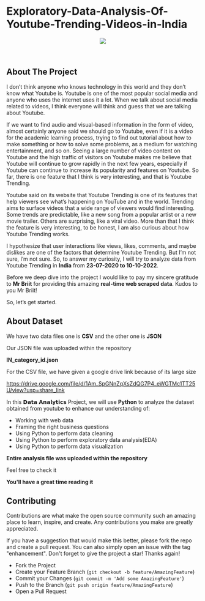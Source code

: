 # Exploratory-Data-Analysis-Of-Youtube-Trending-Videos-in-India

<p align="center">
  <img src="https://github.com/rajuchigicherla/Exploratory-Data-Analysis-Of-Youtube-Trending-Videos-in-India/assets/118670053/688ab71a-3b43-4773-aeea-42e5d7245034">
</p>


<br>

## About The Project

I don’t think anyone who knows technology in this world and they don’t know what Youtube is. Youtube is one of the most popular social media and anyone who uses the internet uses it a lot. When we talk about social media related to videos, I think everyone will think and guess that we are talking about Youtube. 


If we want to find audio and visual-based information in the form of video, almost certainly anyone said we should go to Youtube, even if it is a video for the academic learning process, trying to find out tutorial about how to make something or how to solve some problems, as a medium for watching entertainment, and so on. Seeing a large number of video content on Youtube and the high traffic of visitors on Youtube makes me believe that Youtube will continue to grow rapidly in the next few years, especially if Youtube can continue to increase its popularity and features on Youtube. So far, there is one feature that I think is very interesting, and that is Youtube Trending.

Youtube said on its website that Youtube Trending is one of its features that help viewers see what’s happening on YouTube and in the world. Trending aims to surface videos that a wide range of viewers would find interesting. Some trends are predictable, like a new song from a popular artist or a new movie trailer. Others are surprising, like a viral video. More than that I think the feature is very interesting, to be honest, I am also curious about how Youtube Trending works. 

I hypothesize that user interactions like views, likes, comments, and maybe dislikes are one of the factors that determine Youtube Trending. But I’m not sure, I’m not sure. So, to answer my curiosity, I will try to analyze data from Youtube Trending in **India** from **23-07-2020 to 10-10-2022**. 

Before we deep dive into the project I would like to pay my sincere gratitude to **Mr Briit** for providing this amazing **real-time web scraped data**. Kudos to you Mr Briit!

So, let’s get started.

## About Dataset
 We have two data files one is **CSV** and the other one is **JSON**
 
 Our JSON file was uploaded within the repository
 
 **IN_category_id.json**
 
 For the  CSV file, we have given a google drive link because of its large size

https://drive.google.com/file/d/1Am_SpGNnZqXsZdQG7P4_eWGTMc1TT25U/view?usp=share_link


In this 𝗗𝗮𝘁𝗮 𝗔𝗻𝗮𝗹𝘆𝘁𝗶𝗰𝘀 Project, we will use **Python** to analyze the dataset obtained from youtube to enhance our understanding of:

- Working with web data
-  Framing the right business questions
-  Using Python to perform data cleaning
-  Using Python to perform exploratory data analysis(EDA)
-  Using Python to perform data visualization

**Entire analysis file was uploaded within the repository**

Feel free to check it

**You'll have a great time reading it**

## Contributing

Contributions are what make the open source community such an amazing place to learn, inspire, and create. Any contributions you make are greatly appreciated.

If you have a suggestion that would make this better, please fork the repo and create a pull request. You can also simply open an issue with the tag "enhancement". Don't forget to give the project a star! Thanks again!

- Fork the Project
- Create your Feature Branch (`git checkout -b feature/AmazingFeature`)
- Commit your Changes (`git commit -m 'Add some AmazingFeature'`)
- Push to the Branch (`git push origin feature/AmazingFeature`)
- Open a Pull Request
